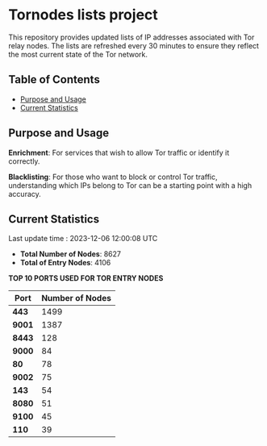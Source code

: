 # Tornodes lists project

This repository provides updated lists of IP addresses associated with Tor relay nodes. The lists are refreshed every 30 minutes to ensure they reflect the most current state of the Tor network.

## Table of Contents

- [Purpose and Usage](#purpose-and-usage)
- [Current Statistics](#current-statistics)


## Purpose and Usage

**Enrichment**: For services that wish to allow Tor traffic or identify it correctly.

**Blacklisting**: For those who want to block or control Tor traffic, understanding which IPs belong to Tor can be a starting point with a high accuracy.

## Current Statistics

Last update time : 2023-12-06 12:00:08 UTC

- **Total Number of Nodes**: 8627
- **Total of Entry Nodes**: 4106

**TOP 10 PORTS USED FOR TOR ENTRY NODES**

| **Port** | **Number of Nodes** |
|------|-----------------|
| **443**   | 1499  |
| **9001**   | 1387  |
| **8443**   | 128  |
| **9000**   | 84  |
| **80**   | 78  |
| **9002**   | 75  |
| **143**   | 54  |
| **8080**   | 51  |
| **9100**   | 45  |
| **110**   | 39  |

